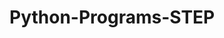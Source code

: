 # Python-Programs-STEP
       
  
                
                        
                        
                                 
         
    
 
